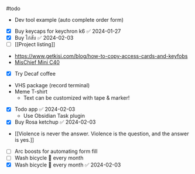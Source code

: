 
#todo 
- Dev tool example (auto complete order form)
- [x] Buy keycaps for keychron k6 ✅ 2024-01-27
- [x] Buy ไก่สับ ✅ 2024-02-03
- [ ] [[Project listing]]
- https://www.getkisi.com/blog/how-to-copy-access-cards-and-keyfobs
- [MisChief Mini C40](https://shopee.co.th/Mischief-MINI-%E0%B9%80%E0%B8%84%E0%B8%A3%E0%B8%B7%E0%B9%88%E0%B8%AD%E0%B8%87%E0%B8%9A%E0%B8%94%E0%B9%80%E0%B8%A1%E0%B8%A5%E0%B9%87%E0%B8%94%E0%B8%81%E0%B8%B2%E0%B9%81%E0%B8%9F%E0%B9%84%E0%B8%9F%E0%B8%9F%E0%B9%89%E0%B8%B2%E0%B8%82%E0%B8%99%E0%B8%B2%E0%B8%94%E0%B9%80%E0%B8%A5%E0%B9%87%E0%B8%81-c40-%E0%B8%88%E0%B8%B2%E0%B8%81%E0%B8%95%E0%B8%B1%E0%B8%A7%E0%B9%80%E0%B9%80%E0%B8%97%E0%B8%99%E0%B8%88%E0%B8%B3%E0%B8%AB%E0%B8%99%E0%B9%88%E0%B8%B2%E0%B8%A2%E0%B9%82%E0%B8%94%E0%B8%A2%E0%B8%95%E0%B8%A3%E0%B8%87-%E0%B8%97%E0%B8%B8%E0%B8%81%E0%B8%AD%E0%B8%A2%E0%B9%88%E0%B8%B2%E0%B8%87%E0%B8%A3%E0%B8%B1%E0%B8%9A%E0%B8%88%E0%B8%9A%E0%B8%97%E0%B8%B5%E0%B9%88-finite-coffee-i.21166021.23380583808?sp_atk=24b841f8-a45f-4888-9272-f4cefc733737&xptdk=24b841f8-a45f-4888-9272-f4cefc733737)
- [x] Try Decaf coffee
- VHS package (record terminal)
- Meme T-shirt
    - Text can be customized with tape & marker!
- [x] Todo app ✅ 2024-02-03
    - Use Obsidian Task plugin
- [x] Buy Rosa ketchup ✅ 2024-02-03
- [[Violence is never the answer. Violence is the question, and the answer is yes.]]
- [ ] Arc boosts for automating form fill
- [ ] Wash bicycle 🔁 every month
- [x] Wash bicycle 🔁 every month ✅ 2024-02-03